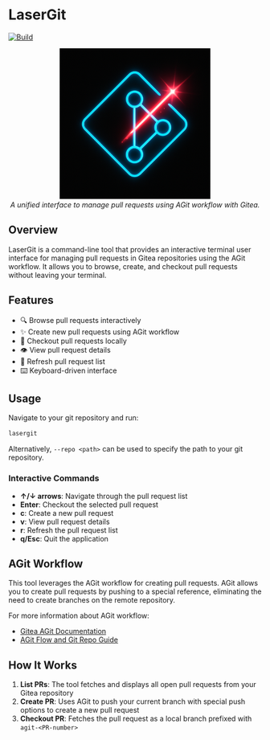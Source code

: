 # LaserGit

[![Build](https://github.com/pinpox/lasergit/actions/workflows/build.yml/badge.svg)](https://github.com/pinpox/lasergit/actions/workflows/build.yml)

<div align="center">
  <img src="logo.png" alt="LaserGit Logo" width="300">
</div>

<div align="center">
  <em>A unified interface to manage pull requests using AGit workflow with Gitea.</em>
</div>

## Overview

LaserGit is a command-line tool that provides an interactive terminal user
interface for managing pull requests in Gitea repositories using the AGit
workflow. It allows you to browse, create, and checkout pull requests without
leaving your terminal.

## Features

- 🔍 Browse pull requests interactively
- ✨ Create new pull requests using AGit workflow
- 🔀 Checkout pull requests locally
- 👁️ View pull request details
- 🔄 Refresh pull request list
- ⌨️ Keyboard-driven interface

## Usage

Navigate to your git repository and run:

```bash
lasergit
```

Alternatively, `--repo <path>` can be used to specify the path to your git repository.

### Interactive Commands

- **↑/↓ arrows**: Navigate through the pull request list
- **Enter**: Checkout the selected pull request
- **c**: Create a new pull request
- **v**: View pull request details
- **r**: Refresh the pull request list
- **q/Esc**: Quit the application

## AGit Workflow

This tool leverages the AGit workflow for creating pull requests. AGit allows
you to create pull requests by pushing to a special reference, eliminating the
need to create branches on the remote repository.

For more information about AGit workflow:
- [Gitea AGit Documentation](https://docs.gitea.com/usage/agit)
- [AGit Flow and Git Repo Guide](https://git-repo.info/en/2020/03/agit-flow-and-git-repo/)

## How It Works

1. **List PRs**: The tool fetches and displays all open pull requests from your
   Gitea repository
2. **Create PR**: Uses AGit to push your current branch with special push
   options to create a new pull request
3. **Checkout PR**: Fetches the pull request as a local branch prefixed with
   `agit-<PR-number>`
